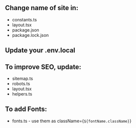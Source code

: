 ## Change name of site in:
- constants.ts
- layout.tsx
- package.json
- package.lock.json

## Update your .env.local

## To improve SEO, update:
- sitemap.ts
- robots.ts
- layout.tsx
- helpers.ts

## To add Fonts:
- fonts.ts - use them as className={`${fontName.className}`}